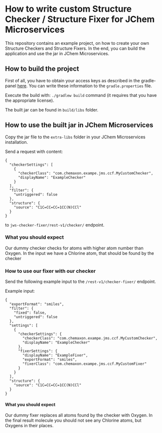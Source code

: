 # How to write custom Structure Checker / Structure Fixer for JChem Microservices

This repository contains an example project, on how to create your own Structure Checkers and Structure Fixers. In the end, you can build the application and use the jar in JChem Microservices.

## How to build the project

First of all, you have to obtain your access keys as described in the gradle-panel [here](https://chemaxon.com/products/jchem-engines/download#gradle-panel). You can write these 
information to the `gradle.properties` file.

Execute the build with: `./gradlew build` command (it requires that you have the appropriate license).

The built jar can be found in `build/libs` folder.

## How to use the built jar in JChem Microservices

Copy the jar file to the `extra-libs` folder in your JChem Microservices installation. 

Send a request with content:

```
{
  "checkerSettings": [
    {
      "checkerClass": "com.chemaxon.exampe.jms.ccf.MyCustomChecker",
      "displayName": "ExampleChecker"
    }
  ],
  "filter": {
    "untriggered": false
  },
  "structure": {
    "source": "C1C=CC=CC=1CC(N)CCl"
  }
}
```
to `jws-checker-fixer/rest-v1/checker/` endpoint.

### What you should expect

Our dummy checker checks for atoms with higher atom number than Oxygen. In the input we have
a Chlorine atom, that should be found by the checker 

### How to use our fixer with our checker

Send the following example input to the  `/rest-v1/checker-fixer/`  endpoint. 

Example input: 

```
{
  "exportFormat": "smiles",
  "filter": {
    "fixed": false,
    "untriggered": false
  },
  "settings": [
    {
      "checkerSettings": {
        "checkerClass": "com.chemaxon.exampe.jms.ccf.MyCustomChecker",
        "displayName": "ExampleChecker"
      },
      "fixerSettings": {
        "displayName": "ExampleFixer",
        "exportFormat": "smiles",
        "fixerClass": "com.chemaxon.exampe.jms.ccf.MyCustomFixer"
      }
    }
  ],
  "structure": {
    "source": "C1C=CC=CC=1CC(N)CCl"
  }
}
```

#### What you should expect

Our dummy fixer replaces all atoms found by the checker with Oxygen. In the final result molecule you should not see any Chlorine atoms, but Oxygens in their places.
